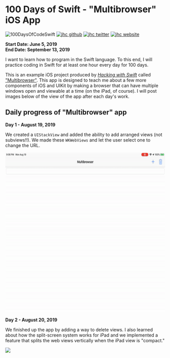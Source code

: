 # 100 Days of Swift - "Multibrowser" iOS App

![100DaysOfCodeSwift](https://img.shields.io/badge/100DaysOfCode-Swift-FA7343.svg?style=flat&logo=swift)
[![jhc github](https://img.shields.io/badge/GitHub-jhrcook-lightgrey.svg?style=flat&logo=github)](https://github.com/jhrcook)
[![jhc twitter](https://img.shields.io/badge/Twitter-@JoshDoesA-00aced.svg?style=flat&logo=twitter)](https://twitter.com/JoshDoesa)
[![jhc website](https://img.shields.io/badge/Website-Joshua_Cook-5087B2.svg?style=flat&logo=telegram)](https://joshuacook.netlify.com)

**Start Date: June 5, 2019  
End Date: September 13, 2019**

I want to learn how to program in the Swift language. To this end, I will practice coding in Swift for at least one hour every day for 100 days.

This is an example iOS project produced by [*Hacking with Swift*](https://www.hackingwithswift.com/read) called ["Multibrowser"](https://www.hackingwithswift.com/read/31/overview). This app is designed to teach me about a few more components of iOS and UIKit by making a browser that can have multiple windows open and viewable at a time (on the iPad, of course). I will post images below of the view of the app after each day's work.

## Daily progress of "Multibrowser" app

**Day 1 - August 19, 2019**

We created a `UIStackView` and added the ability to add arranged views (not subviews!!). We made these `WKWebViews` and let the user select one to change the URL.

<img src="progress_screenshots/ezgif.com-video-to-gif.gif" height="500"/>

**Day 2 - August 20, 2019**

We finished up the app by adding a way to delete views. I also learned about how the split-screen system works for iPad and we implemented a feature that splits the web views vertically when the iPad view is "compact."

<img src="progress_screenshots/ezgif.com-video-to-gif_2.gif" height="500"/>
